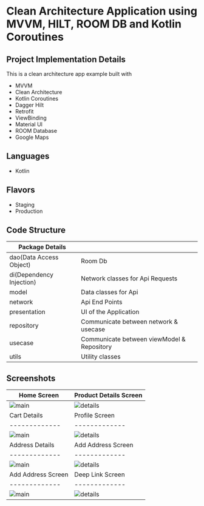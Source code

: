 

# Clean Architecture Application using MVVM, HILT, ROOM DB and Kotlin Coroutines


## Project Implementation Details

This is a clean architecture app example built with

- MVVM
- Clean Architecture
- Kotlin Coroutines
- Dagger Hilt
- Retrofit
- ViewBinding
- Material UI
- ROOM Database
- Google Maps

## Languages 
- Kotlin

## Flavors 
- Staging
- Production


## Code Structure

| Package Details |  |
| ------------- | ------------- |
| dao(Data Access Object) | Room Db |
| di(Dependency Injection) | Network classes for Api Requests |
| model | Data classes for Api |
| network | Api End Points |
| presentation | UI of the Application |
| repository | Communicate between network & usecase |
| usecase | Communicate between viewModel & Repository |
| utils | Utility classes |


## Screenshots 
| Home Screen  | Product Details Screen |
| ------------- | ------------- |
| ![main](https://github.com/wasif1/Ecommerce/blob/master/app/screenshots/1.jpg)  | ![details](https://github.com/wasif1/Ecommerce/blob/master/app/screenshots/2.jpg)  |
| Cart Details  | Profile Screen |
| ------------- | ------------- |
| ![main](https://github.com/wasif1/Ecommerce/blob/master/app/screenshots/3.jpg)  | ![details](https://github.com/wasif1/Ecommerce/blob/master/app/screenshots/4.jpg)  |
| Address Details  | Add Address Screen |
| ------------- | ------------- |
| ![main](https://github.com/wasif1/Ecommerce/blob/master/app/screenshots/5.jpg)  | ![details](https://github.com/wasif1/Ecommerce/blob/master/app/screenshots/6.jpg)  |
| Add Address Screen  | Deep Link Screen |
| ------------- | ------------- |
| ![main](https://github.com/wasif1/Ecommerce/blob/master/app/screenshots/7.jpg)  | ![details](https://github.com/wasif1/Ecommerce/blob/master/app/screenshots/8.jpg)  |










